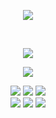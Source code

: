 
<p align="center" dir="auto"> 
<img src="https://komarev.com/ghpvc/?username=deanholic&style=plastic&label=stalkers&color=000000">
</p> ‎ ‎ 
<p align="center" dir="auto"><a target="_blank" rel="noopener noreferrer nofollow" href=><img src="https://i.postimg.cc/GmTBKcCd/10c4f649df2c70a691807847364b73b6.gif" style="max-width: 100%;"></a>
</p>
<p align="center" dir="auto">
</p>
<p align="center" dir="auto">
<img src="https://spotify-github-profile.kittinanx.com/api/view?uid=3144t4e3cclfn2vqfpxbzp5hkqga&cover_image=true&theme=natemoo-re&show_offline=false&background_color=121212&interchange=false&bar_color=334833&bar_color_cover=false)](https://github.com/kittinan/spotify-github-profile)" style="max-width: 100%;"></a>
<p align="center" dir="auto"> 
<img src="https://files.catbox.moe/glh1zg.webp"> <img src="https://file.garden/ZjKjCNClQA2p3YBz/graphics/stamp/orange/tumblr_3735af20866231fde1786538a6c226b4_57817e3a_100.png"> <img src="https://file.garden/ZjKjCNClQA2p3YBz/graphics/stamp/mono/shows-hannibal3.gif"> <br/>
  <img src="https://64.media.tumblr.com/57ebcc5c5f3ae5be8fe119185747fa18/3a6a92c589db8304-ae/s250x400/9a8f74d48c34a2dc77430f49d3c98f0ffaaa37f5.gifv"> <img src="https://64.media.tumblr.com/bec6de09c5bb6d4b6b8356ebcc3a0c6a/5dc472efbde103ef-5f/s250x400/554c1ece1a397ebdd6f04356bc9a08d78b4a451a.gifv"> <img src="https://64.media.tumblr.com/7e2bc65e388f7ec2f8fa9b7b62197666/49e04e68c10a53a0-50/s250x400/7f711ea6b5c4893725a36d677e42de073934ad82.gifv">
